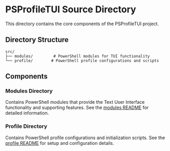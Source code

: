 # PSProfileTUI Source Directory

This directory contains the core components of the PSProfileTUI project.

## Directory Structure

```
src/
├── modules/         # PowerShell modules for TUI functionality
└── profile/        # PowerShell profile configurations and scripts
```

## Components

### Modules Directory

Contains PowerShell modules that provide the Text User Interface functionality and supporting features. See the [modules README](modules/README.md) for detailed information.

### Profile Directory

Contains PowerShell profile configurations and initialization scripts. See the [profile README](profile/README.md) for setup and configuration details.
